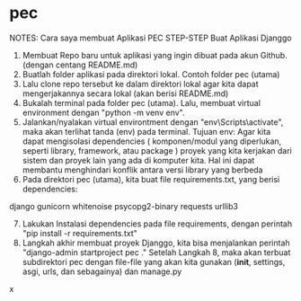 # pec


NOTES: Cara saya membuat Aplikasi PEC
STEP-STEP Buat Aplikasi Djanggo
1. Membuat Repo baru untuk aplikasi yang ingin dibuat pada akun Github. (dengan centang README.md)
2. Buatlah folder aplikasi pada direktori lokal. Contoh folder pec (utama)
3. Lalu clone repo tersebut ke dalam direktori lokal agar kita dapat mengerjakannya secara lokal (akan berisi README.md)
4. Bukalah terminal pada folder pec (utama). Lalu, membuat virtual environment dengan "python -m venv env".
5. Jalankan/nyalakan virtual environtment dengan "env\Scripts\activate", maka akan terlihat tanda (env) pada terminal.
Tujuan env:
    Agar kita dapat mengisolasi dependencies ( komponen/modul yang diperlukan, seperti library, framework, atau package ) proyek yang kita kerjakan dari sistem dan proyek lain yang ada di komputer kita. Hal ini dapat membantu menghindari konflik antara versi library yang berbeda
6. Pada direktori pec (utama), kita buat file requirements.txt, yang berisi dependencies:

django
gunicorn
whitenoise
psycopg2-binary
requests
urllib3

7. Lakukan Instalasi dependencies pada file requirements, dengan perintah "pip install -r requirements.txt"
8. Langkah akhir membuat proyek Djanggo, kita bisa menjalankan perintah "django-admin startproject pec ."
Setelah Langkah 8, maka akan terbuat subdirektori pec dengan file-file yang akan kita gunakan (__init__, settings, asgi, urls, dan sebagainya) dan manage.py

x